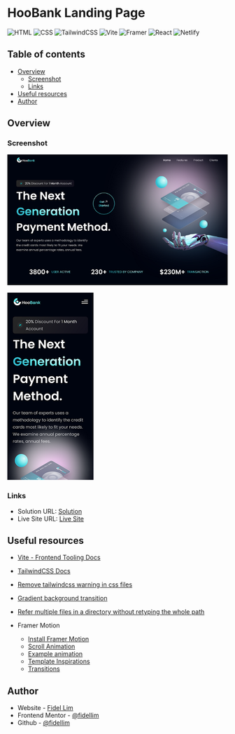# HooBank Landing Page

![HTML](https://img.shields.io/badge/-HTML-E34F26?logo=html5&logoColor=white&logoWidth=25)
![CSS](https://img.shields.io/badge/-CSS-1572B6?logo=css3&logoColor=white&logoWidth=25)
![TailwindCSS](https://img.shields.io/badge/-TailwindCSS-06B6D4?logo=tailwindcss&logoColor=white&logoWidth=25)
![Vite](https://img.shields.io/badge/-Vite-646CFF?logo=vite&logoColor=white&logoWidth=25)
![Framer](https://img.shields.io/badge/-Framer-0055FF?logo=framer&logoColor=white&logoWidth=25)
![React](https://img.shields.io/badge/-React-61DAFB?logo=react&logoColor=white&logoWidth=25)
![Netlify](https://img.shields.io/badge/-Netlify-00C7B7?logo=netlify&logoColor=white&logoWidth=25)

## Table of contents

-   [Overview](#overview)
    -   [Screenshot](#screenshot)
    -   [Links](#links)
-   [Useful resources](#useful-resources)
-   [Author](#author)

## Overview

### Screenshot

![Solution Desktop](/images/solution_desktop.png)

![Solution Mobile](/images/solution_mobile.png)

### Links

-   Solution URL: [Solution](https://github.com/fidellim/HooBank-Landing-Page)
-   Live Site URL: [Live Site](https://hoobank-fidellim.netlify.app/)

## Useful resources

-   [Vite - Frontend Tooling Docs](https://vitejs.dev/)
-   [TailwindCSS Docs](https://tailwindcss.com/)
-   [Remove tailwindcss warning in css files](https://stackoverflow.com/questions/47607602/how-to-add-a-tailwind-css-rule-to-css-checker)
-   [Gradient background transition](https://stackoverflow.com/questions/6542212/use-css3-transitions-with-gradient-backgrounds)
-   [Refer multiple files in a directory without retyping the whole path](https://unix.stackexchange.com/questions/76821/is-there-a-way-to-refer-to-multiple-files-in-a-directory-without-retyping-the-wh)

-   Framer Motion

    -   [Install Framer Motion](https://www.framer.com/docs/introduction/##installation)
    -   [Scroll Animation](https://www.framer.com/docs/scroll-animations/)
    -   [Example animation](https://codesandbox.io/s/framer-motion-transition-prop-j9m7d2?from-embed=&file=/src/App.tsx:235-335)
    -   [Template Inspirations](https://www.framer.com/templates/)
    -   [Transitions](https://www.framer.com/docs/transition/#spring)

## Author

-   Website - [Fidel Lim](https://fidellim-portfolio.netlify.app/)
-   Frontend Mentor - [@fidellim](https://www.frontendmentor.io/profile/fidellim)
-   Github - [@fidellim](https://github.com/fidellim)
